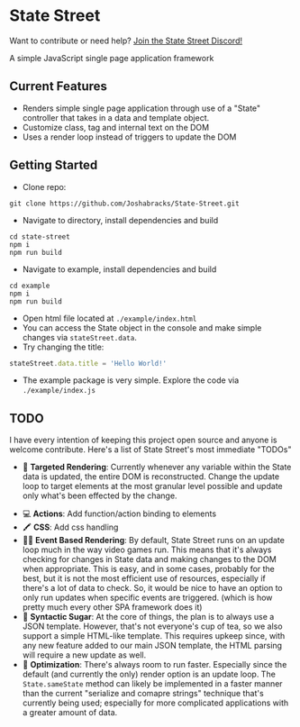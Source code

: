# State Street 
Want to contribute or need help? [Join the State Street Discord!](https://discord.gg/a7AycPG2)

A simple JavaScript single page application framework

## Current Features
* Renders simple single page application through use of a "State" controller that takes in a data and template object.
* Customize class, tag and internal text on the DOM
* Uses a render loop instead of triggers to update the DOM

## Getting Started
* Clone repo: 
```
git clone https://github.com/Joshabracks/State-Street.git
```
* Navigate to directory, install dependencies and build
```
cd state-street
npm i
npm run build
```
* Navigate to example, install dependencies and build
```
cd example
npm i
npm run build
```
* Open html file located at `./example/index.html`
* You can access the State object in the console and make simple changes via `stateStreet.data`.  
* Try changing the title: 
```javascript
stateStreet.data.title = 'Hello World!'
```
* The example package is very simple.  Explore the code via `./example/index.js`

## TODO
I have every intention of keeping this project open source and anyone is welcome contribute.  Here's a list of State Street's most immediate "TODOs"
* :bow_and_arrow: **Targeted Rendering**: Currently whenever any variable within the State data is updated, the entire DOM is reconstructed.  Change the update loop to target elements at the most granular level possible and update only what's been effected by the change.
<!-- * :memo: **Attributes**: Add attribute handling -->
* :computer: **Actions**: Add function/action binding to elements
* :crayon: **CSS**: Add css handling
* :running_woman: **Event Based Rendering**: By default, State Street runs on an update loop much in the way video games run.  This means that it's always checking for changes in State data and making changes to the DOM when appropriate.  This is easy, and in some cases, probably for the best, but it is not the most efficient use of resources, especially if there's a lot of data to check.  So, it would be nice to have an option to only run updates when specific events are triggered.  (which is how pretty much every other SPA framework does it)
* :cupcake: **Syntactic Sugar**: At the core of things, the plan is to always use a JSON template.  However, that's not everyone's cup of tea, so we also support a simple HTML-like template.  This requires upkeep since, with any new feature added to our main JSON template, the HTML parsing will require a new update as well.
* :muscle: **Optimization**: There's always room to run faster.  Especially since the default (and currently the only) render option is an update loop.  The `State.sameState` method can likely be implemented in a faster manner than the current "serialize and comapre strings" technique that's currently being used; especially for more complicated applications with a greater amount of data.
